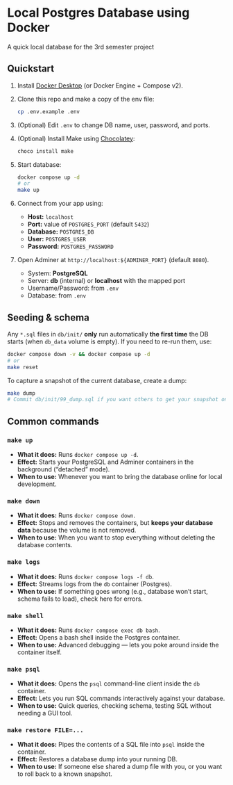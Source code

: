 # Local Postgres Database using Docker
A quick local database for the 3rd semester project
## Quickstart

1. Install [Docker Desktop](https://www.docker.com/products/docker-desktop/) (or Docker Engine + Compose v2).
2. Clone this repo and make a copy of the env file:
   ```bash
   cp .env.example .env
   ```
3. (Optional) Edit `.env` to change DB name, user, password, and ports.
4. (Optional) Install Make using [Chocolatey](https://chocolatey.org/install#install-step2):
   ```bash
   choco install make
   ```
5. Start database:
   ```bash
   docker compose up -d
   # or
   make up
   ```
6. Connect from your app using:
   - **Host:** `localhost`
   - **Port:** value of `POSTGRES_PORT` (default `5432`)
   - **Database:** `POSTGRES_DB`
   - **User:** `POSTGRES_USER`
   - **Password:** `POSTGRES_PASSWORD`

7. Open Adminer at `http://localhost:${ADMINER_PORT}` (default `8080`).
   - System: **PostgreSQL**
   - Server: **db** (internal) or **localhost** with the mapped port
   - Username/Password: from `.env`
   - Database: from `.env`

## Seeding & schema

Any `*.sql` files in `db/init/` **only** run automatically **the first time** the DB starts (when `db_data` volume is empty). If you need to re-run them, use:

```bash
docker compose down -v && docker compose up -d
# or
make reset
```

To capture a snapshot of the current database, create a dump:

```bash
make dump
# Commit db/init/99_dump.sql if you want others to get your snapshot on first run
```

## Common commands

### `make up`
- **What it does:** Runs `docker compose up -d`.
- **Effect:** Starts your PostgreSQL and Adminer containers in the background (“detached” mode).
- **When to use:** Whenever you want to bring the database online for local development.

### `make down`
- **What it does:** Runs `docker compose down`.
- **Effect:** Stops and removes the containers, but **keeps your database data** because the volume is not removed.
- **When to use:** When you want to stop everything without deleting the database contents.

### `make logs`
- **What it does:** Runs `docker compose logs -f db`.
- **Effect:** Streams logs from the `db` container (Postgres).
- **When to use:** If something goes wrong (e.g., database won’t start, schema fails to load), check here for errors.

### `make shell`
- **What it does:** Runs `docker compose exec db bash`.
- **Effect:** Opens a bash shell inside the Postgres container.
- **When to use:** Advanced debugging — lets you poke around inside the container itself.

### `make psql`
- **What it does:** Opens the `psql` command-line client inside the `db` container.
- **Effect:** Lets you run SQL commands interactively against your database.
- **When to use:** Quick queries, checking schema, testing SQL without needing a GUI tool.

### `make restore FILE=...`
- **What it does:** Pipes the contents of a SQL file into `psql` inside the container.
- **Effect:** Restores a database dump into your running DB.
- **When to use:** If someone else shared a dump file with you, or you want to roll back to a known snapshot.
